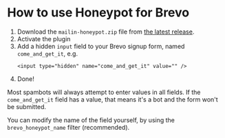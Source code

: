 # How to use Honeypot for Brevo

1. Download the `mailin-honeypot.zip` file from [the latest release](https://github.com/Dan0sz/mailin-honeypot/releases/latest).
2. Activate the plugin
3. Add a hidden `input` field to your Brevo signup form, named `come_and_get_it`, e.g.
   ````
   <input type="hidden" name="come_and_get_it" value="" />
   ````
4. Done!

Most spambots will always attempt to enter values in all fields. If the `come_and_get_it` field has a value, that means it's a bot and the form won't
be submitted.

You can modify the name of the field yourself, by using the `brevo_honeypot_name` filter (recommended).
